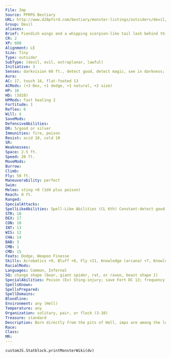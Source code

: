 ```yaml
---
File: Imp
Source: PFRPG Bestiary
URL: http://www.d20pfsrd.com/bestiary/monster-listings/outsiders/devil/imp
Group: Devil
aliases: 
Brief: Fiendish wings and a whipping scorpion-like tail lash behind this diminutive, red-skinned nuisance.
CR: 2
XP: 600
Alignment: LE
Size: Tiny
Type: outsider
SubType: (devil, evil, extraplanar, lawful)
Initiative: 3
Senses: darkvision 60 ft., detect good, detect magic, see in darkness; Perception +7
Aura: 
AC: 17, touch 16, flat-footed 13
ACMods: (+3 Dex, +1 dodge, +1 natural, +2 size)
HP: 16
HD: (3d10)
HPMods: fast healing 2
Fortitude: 1
Reflex: 6
Will: 4
SaveMods: 
DefensiveAbilities: 
DR: 5/good or silver
Immunities: fire, poison
Resist: acid 10, cold 10
SR: 
Weaknesses: 
Space: 2.5 ft.
Speed: 20 ft.
MoveMods: 
Burrow: 
Climb: 
Fly: 50 ft.
Maneuverability: perfect
Swim: 
Melee: sting +8 (1d4 plus poison)
Reach: 0 ft.
Ranged: 
SpecialAttacks: 
SpellLikeAbilities: Spell-Like Abilities (CL 6th) Constant-detect good, detect magic At will-invisibility (self only) 1/day-augury, suggestion (DC 15) 1/week-commune (6 questions, CL 12th)
STR: 10
DEX: 17
CON: 10
INT: 13
WIS: 12
CHA: 14
BAB: 3
CMB: 1
CMD: 15
Feats: Dodge, Weapon Finesse
Skills: Acrobatics +9, Bluff +8, Fly +21, Knowledge (arcana) +7, Knowledge (planes) +7, Perception +7, Spellcraft +7
RacialMods: 
Languages: Common, Infernal
SQ: change shape (boar, giant spider, rat, or raven, beast shape I)
SpecialAbilities: Poison (Ex) Sting-injury; save Fort DC 13; frequency 1/ round for 6 rounds; effect 1d2 Dex; cure 1 save. The save DC is Constitution-based, and includes a +2 racial bonus.
SpellsKnown: 
SpellsPrepared: 
SpellDomains: 
Bloodline: 
Environment: any (Hell)
Temperature: any
Organization: solitary, pair, or flock (3-10)
Treasure: standard
Description: Born directly from the pits of Hell, imps are among the least of the true devils; these vicious, manipulative fiends, however, hold an important role in the corruption of mortal souls. Unfettered from the ranks and duties of diabolical armies, imps delight in any opportunity to travel to the Material Plane and subtly tempt mortals toward acts of ever-greater depravity. Willingly serving spellcasters as familiars, imps play the role of dutiful servants, often granting their masters cunning advice and infernal insights. In truth, though, an imp works to deliver souls to Hell, assuring that its master's soul-and as many collateral souls as possible- faces damnation upon death. Imps vary widely in appearance, ranging through a spectrum of bestial traits and grotesque body shapes, though most take the forms of red-skinned, winged humanoids with bulbous features. Such a typical imp stands a mere 2 feet tall, has a 3-foot wingspan, and weighs 10 pounds. One in every thousand imps possesses the ability to communicate telepathically with creatures within 50 feet and the power to change its form into that of any Small or Tiny animal, as per the spell beast shape II. These imp consulars are highly prized by powerful devils, who send them to serve their favored minions or to corrupt mortals with great destinies. An imp consular can be summoned via the Improved Familiar feat, but only by a spellcaster of 8th level or higher. Diabolists tell of other breeds of imps with similarly specialized abilities, but if such creatures truly exist they are an especially rare lot. Unlike most devils, imps often find themselves free and alone on the Material Plane, particularly after they've been summoned to serve as familiars and their masters have perished (often indirectly due to the machinations of the imp itself ). With no way to return home, these imps, freed of their bonds to arcane masters, can become dangerous pests or even leaders of small tribes of savage humanoids like goblins or kobolds.
Race: 
Class: 
MR: 
---
```

```dataviewjs
customJS.Statblock.printMonsterWiki(dv)
```
